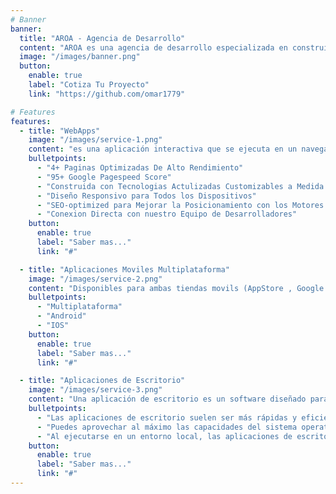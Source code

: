 ```yaml
---
# Banner
banner:
  title: "AROA - Agencia de Desarrollo"
  content: "AROA es una agencia de desarrollo especializada en construir soluciones digitales personalizadas. Ofrecemos servicios de diseño y desarrollo web, aplicaciones móviles y mucho más. Contamos con un equipo experimentado y apasionado que trabaja para ofrecer resultados de alta calidad y superar las expectativas de nuestros clientes. Si estás buscando una agencia confiable y profesional para tu próximo proyecto, ¡AROA es la elección perfecta!"
  image: "/images/banner.png"
  button:
    enable: true
    label: "Cotiza Tu Proyecto"
    link: "https://github.com/omar1779"

# Features
features:
  - title: "WebApps"
    image: "/images/service-1.png"
    content: "es una aplicación interactiva que se ejecuta en un navegador web. A diferencia de las aplicaciones móviles tradicionales, no es necesario descargar o instalar una web app en tu dispositivo. En cambio, puedes acceder a ella simplemente abriendo un navegador y visitando su URL"
    bulletpoints:
      - "4+ Paginas Optimizadas De Alto Rendimiento"
      - "95+ Google Pagespeed Score"
      - "Construida con Tecnologias Actulizadas Customizables a Medida del Cliente"
      - "Diseño Responsivo para Todos los Dispositivos"
      - "SEO-optimized para Mejorar la Posicionamiento con los Motores de Busqueda"
      - "Conexion Directa con nuestro Equipo de Desarrolladores"
    button:
      enable: true
      label: "Saber mas..."
      link: "#"

  - title: "Aplicaciones Moviles Multiplataforma"
    image: "/images/service-2.png"
    content: "Disponibles para ambas tiendas movils (AppStore , Google PlayStore)"
    bulletpoints:
      - "Multiplataforma"
      - "Android"
      - "IOS"
    button:
      enable: true
      label: "Saber mas..."
      link: "#"

  - title: "Aplicaciones de Escritorio"
    image: "/images/service-3.png"
    content: "Una aplicación de escritorio es un software diseñado para funcionar en un dispositivo de escritorio, como un ordenador o una computadora portátil."
    bulletpoints:
      - "Las aplicaciones de escritorio suelen ser más rápidas y eficientes en términos de rendimiento en comparación con las aplicaciones web"
      - "Puedes aprovechar al máximo las capacidades del sistema operativo y del hardware del dispositivo, lo que permite implementar funcionalidades avanzadas y personalizadas"
      - "Al ejecutarse en un entorno local, las aplicaciones de escritorio ofrecen un mayor nivel de seguridad y control sobre los datos sensibles de tu negocio"
    button:
      enable: true
      label: "Saber mas..."
      link: "#"
---
```

